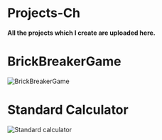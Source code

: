 # Projects-Ch

**All the projects which I create are uploaded here.**

# BrickBreakerGame

![BrickBreakerGame](https://user-images.githubusercontent.com/108919262/182008726-9baadcef-3178-472c-8b38-3470ed0a840c.png)

# Standard Calculator

![Standard calculator](https://user-images.githubusercontent.com/108919262/182018719-1fb64648-79fd-4137-a4c1-45cefd7c51ec.png)
